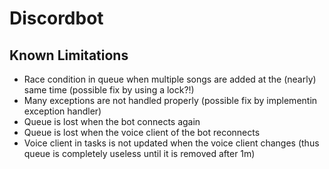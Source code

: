 # Discordbot


## Known Limitations

- Race condition in queue when multiple songs are added at the (nearly) same time (possible fix by using a lock?!)
- Many exceptions are not handled properly (possible fix by implementin exception handler)
- Queue is lost when the bot connects again
- Queue is lost when the voice client of the bot reconnects
- Voice client in tasks is not updated when the voice client changes (thus queue is completely useless until it is removed after 1m)